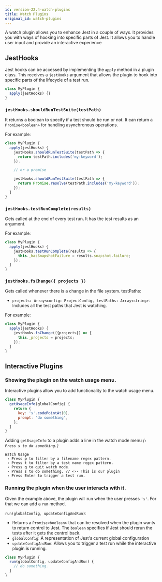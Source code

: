 ```yaml
---
id: version-22.4-watch-plugins
title: Watch Plugins
original_id: watch-plugins
---
```


A watch plugin allows you to enhance Jest in a couple of ways. It provides you with ways of hooking into specific parts of Jest. It allows you to handle user input and provide an interactive experience

## JestHooks

Jest hooks can be accessed by implementing the `apply` method in a plugin
class. This receives a `jestHooks` argument that allows the plugin to hook into
specific parts of the lifecycle of a test run.

```javascript
class MyPlugin {
  apply(jestHooks) {}
}
```

### `jestHooks.shouldRunTestSuite(testPath)`

It returns a boolean to specify if a test should be run or not. It can return a
`Promise<boolean>` for handling asynchronous operations.

For example:

```javascript
class MyPlugin {
  apply(jestHooks) {
    jestHooks.shouldRunTestSuite(testPath => {
      return testPath.includes('my-keyword');
    });

    // or a promise

    jestHooks.shouldRunTestSuite(testPath => {
      return Promise.resolve(testPath.includes('my-keyword'));
    });
  }
}
```

### `jestHooks.testRunComplete(results)`

Gets called at the end of every test run. It has the test results as an
argument.

For example:

```javascript
class MyPlugin {
  apply(jestHooks) {
    jestHooks.testRunComplete(results => {
      this._hasSnapshotFailure = results.snapshot.failure;
    });
  }
}
```

### `jestHooks.fsChange({ projects })`

Gets called whenever there is a change in the file system. testPaths:

* `projects: Array<config: ProjectConfig, testPaths: Array<string>`: Includes
  all the test paths that Jest is watching.

For example:

```javascript
class MyPlugin {
  apply(jestHooks) {
    jestHooks.fsChange(({projects}) => {
      this._projects = projects;
    });
  }
}
```

## Interactive Plugins

### Showing the plugin on the watch usage menu.

Interactive plugins allow you to add functionality to the watch usage menu.

```javascript
class MyPlugin {
  getUsageInfo(globalConfig) {
    return {
      key: 's'.codePointAt(0),
      prompt: 'do something',
    };
  }
}
```

Adding `getUsageInfo` to a plugin adds a line in the watch mode menu
_(`› Press s to do something.`)_

```text
Watch Usage
 › Press p to filter by a filename regex pattern.
 › Press t to filter by a test name regex pattern.
 › Press q to quit watch mode.
 › Press s to do something. // <-- This is our plugin
 › Press Enter to trigger a test run.
```

### Running the plugin when the user interacts with it.

Given the example above, the plugin will run when the user presses `'s'`. For
that we can add a `run` method.

`run(globalConfig, updateConfigAndRun)`:
  - Returns a `Promise<boolean>` that can be resolved when the plugin wants to return control to Jest. The `boolean` specifies if Jest should rerun the tests after it gets the control back.
  - `globalConfig`: A representation of Jest's current global configuration
  - `updateConfigAndRun`: Allows you to trigger a test run while the interactive plugin is running.

```javascript
class MyPlugin {
  run(globalConfig, updateConfigAndRun) {
    // do something.
  }
}
```
